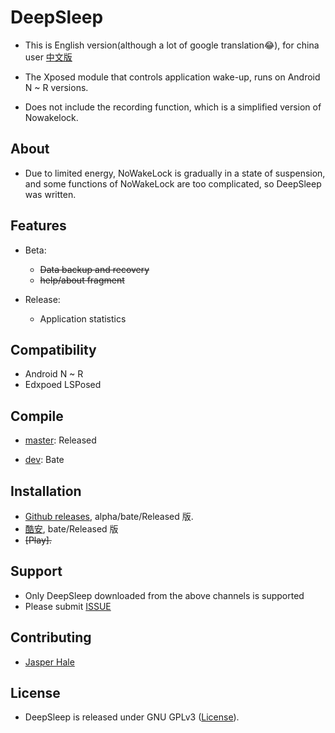 # DeepSleep

* This is English version(although a lot of google translation😂), for china user [中文版](https://github.com/Jasper-1024/DeepSleep/blob/dev/README/README_zh_cn.md)

* The Xposed module that controls application wake-up, runs on Android N ~ R versions.
* Does not include the recording function, which is a simplified version of Nowakelock.

## About

* Due to limited energy, NoWakeLock is gradually in a state of suspension, and some functions of NoWakeLock are too complicated, so DeepSleep was written.

## Features

* Beta:
  * ~~Data backup and recovery~~
  * ~~help/about fragment~~

* Release:
  * Application statistics

## Compatibility

* Android N ~ R
* Edxpoed LSPosed

## Compile

* [master](https://github.com/Jasper-1024/DeepSleep): Released

* [dev](https://github.com/Jasper-1024/DeepSleep/tree/dev): Bate

## Installation

* [Github releases](https://github.com/Jasper-1024/DeepSleep/releases), alpha/bate/Released 版.
* [酷安](https://www.coolapk.com/apk/260112), bate/Released 版
* ~~[Play].~~

## Support

* Only DeepSleep downloaded from the above channels is supported
* Please submit [ISSUE](https://github.com/Jasper-1024/DeepSleep/issues)

## Contributing

* [Jasper Hale](https://github.com/Jasper-1024)

## License

* DeepSleep is released under GNU GPLv3 ([License](https://github.com/Jasper-1024/DeepSleep/blob/master/LICENSE)).
